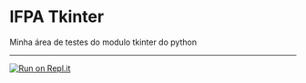 # IFPA Tkinter

Minha área de testes do modulo tkinter do python  

---

[![Run on Repl.it](https://repl.it/badge/github/vitorkoch/IFPA-tkinter)](https://repl.it/github/vitorkoch/IFPA-tkinter)
